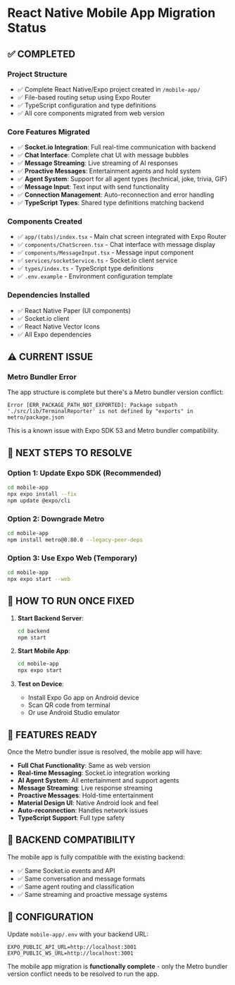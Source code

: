 # React Native Mobile App Migration Status

## ✅ COMPLETED

### Project Structure
- ✅ Complete React Native/Expo project created in `/mobile-app/`
- ✅ File-based routing setup using Expo Router
- ✅ TypeScript configuration and type definitions
- ✅ All core components migrated from web version

### Core Features Migrated
- ✅ **Socket.io Integration**: Full real-time communication with backend
- ✅ **Chat Interface**: Complete chat UI with message bubbles
- ✅ **Message Streaming**: Live streaming of AI responses
- ✅ **Proactive Messages**: Entertainment agents and hold system
- ✅ **Agent System**: Support for all agent types (technical, joke, trivia, GIF)
- ✅ **Message Input**: Text input with send functionality
- ✅ **Connection Management**: Auto-reconnection and error handling
- ✅ **TypeScript Types**: Shared type definitions matching backend

### Components Created
- ✅ `app/(tabs)/index.tsx` - Main chat screen integrated with Expo Router
- ✅ `components/ChatScreen.tsx` - Chat interface with message display
- ✅ `components/MessageInput.tsx` - Message input component
- ✅ `services/socketService.ts` - Socket.io client service
- ✅ `types/index.ts` - TypeScript type definitions
- ✅ `.env.example` - Environment configuration template

### Dependencies Installed
- ✅ React Native Paper (UI components)
- ✅ Socket.io client
- ✅ React Native Vector Icons
- ✅ All Expo dependencies

## ⚠️ CURRENT ISSUE

### Metro Bundler Error
The app structure is complete but there's a Metro bundler version conflict:
```
Error [ERR_PACKAGE_PATH_NOT_EXPORTED]: Package subpath './src/lib/TerminalReporter' is not defined by "exports" in metro/package.json
```

This is a known issue with Expo SDK 53 and Metro bundler compatibility.

## 🔧 NEXT STEPS TO RESOLVE

### Option 1: Update Expo SDK (Recommended)
```bash
cd mobile-app
npx expo install --fix
npm update @expo/cli
```

### Option 2: Downgrade Metro
```bash
cd mobile-app
npm install metro@0.80.0 --legacy-peer-deps
```

### Option 3: Use Expo Web (Temporary)
```bash
cd mobile-app
npx expo start --web
```

## 📱 HOW TO RUN ONCE FIXED

1. **Start Backend Server**:
   ```bash
   cd backend
   npm start
   ```

2. **Start Mobile App**:
   ```bash
   cd mobile-app
   npx expo start
   ```

3. **Test on Device**:
   - Install Expo Go app on Android device
   - Scan QR code from terminal
   - Or use Android Studio emulator

## 🚀 FEATURES READY

Once the Metro bundler issue is resolved, the mobile app will have:

- **Full Chat Functionality**: Same as web version
- **Real-time Messaging**: Socket.io integration working
- **AI Agent System**: All entertainment and support agents
- **Message Streaming**: Live response streaming
- **Proactive Messages**: Hold-time entertainment
- **Material Design UI**: Native Android look and feel
- **Auto-reconnection**: Handles network issues
- **TypeScript Support**: Full type safety

## 🎯 BACKEND COMPATIBILITY

The mobile app is fully compatible with the existing backend:
- ✅ Same Socket.io events and API
- ✅ Same conversation and message formats  
- ✅ Same agent routing and classification
- ✅ Same streaming and proactive message systems

## 📝 CONFIGURATION

Update `mobile-app/.env` with your backend URL:
```
EXPO_PUBLIC_API_URL=http://localhost:3001
EXPO_PUBLIC_WS_URL=http://localhost:3001
```

The mobile app migration is **functionally complete** - only the Metro bundler version conflict needs to be resolved to run the app.
